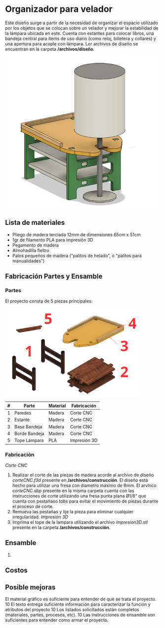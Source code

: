 # Organizador para velador

Este diseño surge a partir de la necesidad de organizar el espacio utilizado por los objetos que se colocan sobre un velador y mejorar la estabilidad de la lámpara ubicada en este. Cuenta con estantes para colocar libros, una bandeja central para items de uso diario (como reloj, billetera y collares) y una apertura para acople con lámpara.
Lor archivos de diseño se encuentran en la carpeta **/archivos/diseño**.

![Diseño 3d](img/diseno3d.png) 

## Lista de materiales 
- Pliego de madera terciada 12mm de dimensiones 65cm x 51cm
- 1gr de filamento PLA para impresión 3D
- Pegamento de madera
- Almohadilla fieltro
- Palos pequeños de madera ("palitos de helado", o "palitos para manualidades")

## Fabricación Partes y Ensamble
### Partes
El proyecto consta de 5 piezas principales: 

![Partes diseño](img/partes.png) 

| # | Parte         | Material | Fabricación  |
|---|---------------|----------|--------------|
| 1 | Paredes       | Madera   | Corte CNC    |
| 2 | Estante       | Madera   | Corte CNC    |
| 3 | Base Bandeja  | Madera   | Corte CNC    |
| 4 | Borde Bandeja | Madera   | Corte CNC    |
| 5 | Tope Lámpara  | PLA      | Impresión 3D |

### Fabricación 
*Corte CNC*
1. Realizar el corte de las piezas de madera acorde al archivo de diseño *corteCNC.f3d* presente en **/archivos/construcción**. El diseño está hecho para utilizar una fresa con diametro máximo de 6mm. El arvhico *corteCNC.sbp* presente en la misma carpeta cuenta con las instrucciones de corte utilizando una fresa punta plana Ø1/8" que cuenta con pestañaso *tabs* para evitar el movimiento de piezas durante el proceso de corte.
2. Remueva las pestañas y lije la pieza para eliminar cualquier irregularidad.
*Impresión 3D*
1. Imprima el tope de la lampara utilizando el archivo *impresion3D.stl* presente en la carpeta **/archivos/construcción**.
## Ensamble
1. 
## Costos

## Posible mejoras

El material gráfico es suficiente para entender de qué se trata el proyecto. 10 El texto entrega suficiente información para caracterizar la función y atributos del proyecto 10 Los listados solicitados están completos (materiales, partes, procesos, etc). 10 Las instrucciones de ensamble son suficientes para entender como armar el proyecto. 
